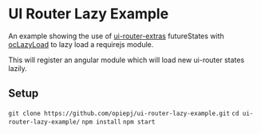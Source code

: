 # UI Router Lazy Example
An example showing the use of [ui-router-extras](https://christopherthielen.github.io/ui-router-extras/) futureStates with [ocLazyLoad](https://github.com/ocombe/ocLazyLoad) to lazy load a requirejs module.

This will register an angular module which will load new ui-router states lazily.

## Setup

`git clone https://github.com/opiepj/ui-router-lazy-example.git`
`cd ui-router-lazy-example/`
`npm install`
`npm start`

